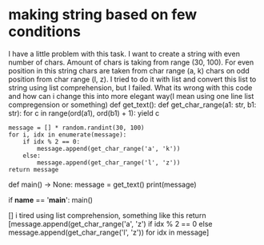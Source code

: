 
# making string based on few conditions

I have a little problem with this task. I want to create a string with even number of chars. Amount of chars is taking from range (30, 100). For even position in this string chars are taken from char range (a, k) chars on odd position from char range (l, z). I tried to do it with list and convert this list to string using list comprehension, but I failed. What its wrong with this code and how can i change this into more elegant way(I mean using one line list compregension or something)
def get_text():
    def get_char_range(a1: str, b1: str):
        for c in range(ord(a1), ord(b1) + 1):
            yield c

    message = [] * random.randint(30, 100)
    for i, idx in enumerate(message):
        if idx % 2 == 0:
            message.append(get_char_range('a', 'k'))
        else:
            message.append(get_char_range('l', 'z'))
    return message


def main() -> None:
    message = get_text()
    print(message)


if __name__ == '__main__':
    main()


[]
i tired using list comprehension, something like this
return [message.append(get_char_range('a', 'z') if idx % 2 == 0 else message.append(get_char_range('l', 'z')) for idx in message]


        